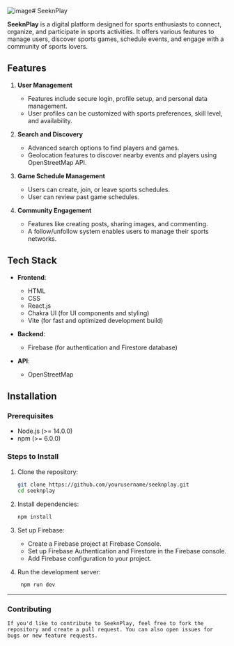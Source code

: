 ![image](https://github.com/user-attachments/assets/3e926211-68f6-478b-9ec9-88d40e8f6183)# SeeknPlay

**SeeknPlay** is a digital platform designed for sports enthusiasts to connect, organize, and participate in sports activities. It offers various features to manage users, discover sports games, schedule events, and engage with a community of sports lovers.

## Features

1. **User Management**  
   - Features include secure login, profile setup, and personal data management.
   - User profiles can be customized with sports preferences, skill level, and availability.

2. **Search and Discovery**
   - Advanced search options to find players and games.
   - Geolocation features to discover nearby events and players using OpenStreetMap API.

3. **Game Schedule Management**  
   - Users can create, join, or leave sports schedules.
   - User can review past game schedules.
  
4. **Community Engagement**  
   - Features like creating posts, sharing images, and commenting.
   - A follow/unfollow system enables users to manage their sports networks.

## Tech Stack

- **Frontend**:  
  - HTML
  - CSS
  - React.js
  - Chakra UI (for UI components and styling)
  - Vite (for fast and optimized development build)

- **Backend**:  
  - Firebase (for authentication and Firestore database)
    
- **API**:
    - OpenStreetMap
    

## Installation

### Prerequisites

- Node.js (>= 14.0.0)
- npm (>= 6.0.0)

### Steps to Install

1. Clone the repository:
   ```bash
   git clone https://github.com/yourusername/seeknplay.git
   cd seeknplay
   
2. Install dependencies:
   ```bash
   npm install

3. Set up Firebase:
     - Create a Firebase project at Firebase Console.
     - Set up Firebase Authentication and Firestore in the Firebase console.
     - Add Firebase configuration to your project.

4. Run the development server:
    ```bash
     npm run dev

---

### Contributing
    If you'd like to contribute to SeeknPlay, feel free to fork the repository and create a pull request. You can also open issues for bugs or new feature requests.

